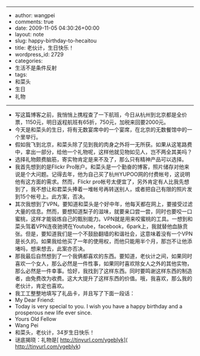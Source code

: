 - --
- author: wangpei
- comments: true
- date: 2009-11-05 04:30:26+00:00
- layout: note
- slug: happy-birthday-to-hecaitou
- title: 老伙计，生日快乐！
- wordpress_id: 2729
- categories:
- 生活不是条件反射
- tags:
- 和菜头
- 生日
- 礼物
- --
- 写这篇博客之前，我悄悄上携程查了一下航班，今日从杭州到北京都是全价票，1150元，明日返程航班有65折，750元，加税来回要2000元。
- 今天是和菜头的生日，将有无数宴席中的一个宴席，在北京的无数餐馆中的一个里举行。
- 假如我飞到北京，和菜头除了见到我的肉身之外将一无所获。如果从这笔路费中，拿出一部分，给他一个礼物呢，这样他就见物如见人，岂不两全其美吗？
- 选择礼物颇费脑筋，寄实物肯定是来不及了，那么只有精神产品可以选择。
- 我首先想到的是Flickr Pro账户。和菜头是一个勤奋的博客，照片储存对他来说是个大问题。记得去年，他为自己买了杭州YUPOO网的付费帐号，这说明他有这方面的需求。然而，Flickr pro帐号太便宜了，另外肯定有人比我先想到了，我不想让和君菜头捧着一堆帐号再转送别人，或者把自己有限的照片发到15个帐号上。此方案，否决。
- 其次我想到了VPN。要知道和菜头是个好中年，他每天都在网上，要接受过滤大量的信息。然而，要想知道梨子的滋味，就要亲口尝一尝，同时也要咬一口蜜桃，这样才能锻炼自己的甄别能力。VPN就是用来咬蜜桃的工具。一想到和菜头驾着VPN连夜驰骋在Youtube，facebook，6park上，我就替他血脉贲张。但是，要知道我们是一个不鼓励翻墙的和谐社会，这意味着没有一个VPN是长久的。如果我给他买了一年的使用权，而他只能用半个月，那岂不让他添堵吗，想来想去，此案亦否决。
- 那我最后自然想到了一个我俩都喜欢的东西。要知道，老伙计之间，如果同时喜欢一个女人，那么必然是一件性事，如果同时喜欢除女人之外的其他实物，那么必然是一件幸事。恰好，我找到了这样东西。同时要鸣谢这样东西的制造者，由免费改为收费。这大大提升了这样东西的价值。哦，我喜欢，那么我的老伙计，肯定也喜欢。
- 我工工整整地填写了礼品卡，并且写了下面一段话：
- My Dear Friend:
- Today is very special to you. I wish you have a happy birthday and a prosperous new life ever since.
- Yours Old Fellow
- Wang Pei
- 和菜头，老伙计，34岁生日快乐！
- 谜底揭晓：礼物是[ http://tinyurl.com/ygeblyk]( http://tinyurl.com/ygeblyk)

